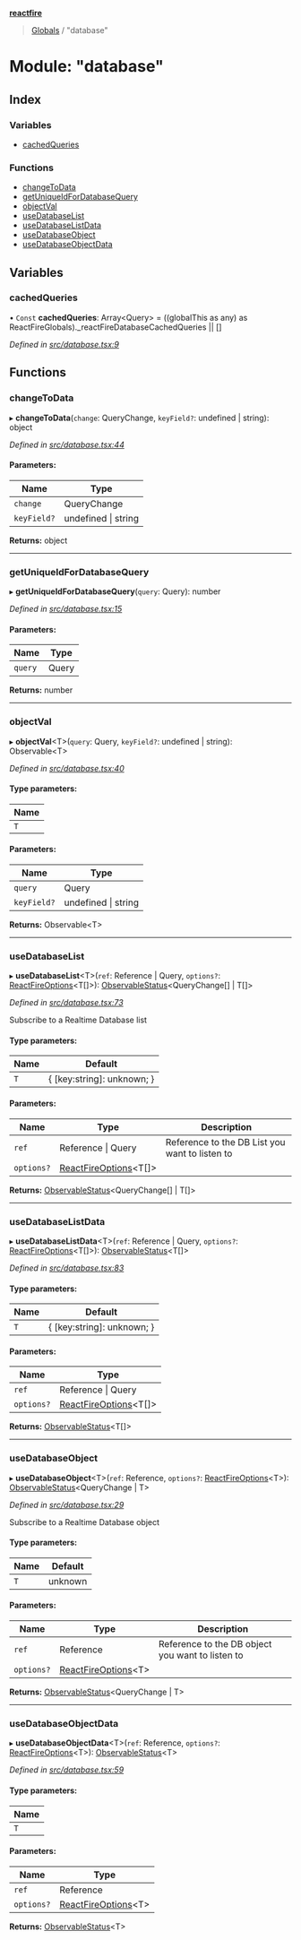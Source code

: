 **[reactfire](../README.md)**

> [Globals](../globals.md) / "database"

# Module: "database"

## Index

### Variables

* [cachedQueries](_database_.md#cachedqueries)

### Functions

* [changeToData](_database_.md#changetodata)
* [getUniqueIdForDatabaseQuery](_database_.md#getuniqueidfordatabasequery)
* [objectVal](_database_.md#objectval)
* [useDatabaseList](_database_.md#usedatabaselist)
* [useDatabaseListData](_database_.md#usedatabaselistdata)
* [useDatabaseObject](_database_.md#usedatabaseobject)
* [useDatabaseObjectData](_database_.md#usedatabaseobjectdata)

## Variables

### cachedQueries

• `Const` **cachedQueries**: Array\<Query> = ((globalThis as any) as ReactFireGlobals).\_reactFireDatabaseCachedQueries \|\| []

*Defined in [src/database.tsx:9](https://github.com/FirebaseExtended/reactfire/blob/16b6188/src/database.tsx#L9)*

## Functions

### changeToData

▸ **changeToData**(`change`: QueryChange, `keyField?`: undefined \| string): object

*Defined in [src/database.tsx:44](https://github.com/FirebaseExtended/reactfire/blob/16b6188/src/database.tsx#L44)*

#### Parameters:

Name | Type |
------ | ------ |
`change` | QueryChange |
`keyField?` | undefined \| string |

**Returns:** object

___

### getUniqueIdForDatabaseQuery

▸ **getUniqueIdForDatabaseQuery**(`query`: Query): number

*Defined in [src/database.tsx:15](https://github.com/FirebaseExtended/reactfire/blob/16b6188/src/database.tsx#L15)*

#### Parameters:

Name | Type |
------ | ------ |
`query` | Query |

**Returns:** number

___

### objectVal

▸ **objectVal**\<T>(`query`: Query, `keyField?`: undefined \| string): Observable\<T>

*Defined in [src/database.tsx:40](https://github.com/FirebaseExtended/reactfire/blob/16b6188/src/database.tsx#L40)*

#### Type parameters:

Name |
------ |
`T` |

#### Parameters:

Name | Type |
------ | ------ |
`query` | Query |
`keyField?` | undefined \| string |

**Returns:** Observable\<T>

___

### useDatabaseList

▸ **useDatabaseList**\<T>(`ref`: Reference \| Query, `options?`: [ReactFireOptions](../interfaces/_index_.reactfireoptions.md)\<T[]>): [ObservableStatus](../interfaces/_useobservable_.observablestatus.md)\<QueryChange[] \| T[]>

*Defined in [src/database.tsx:73](https://github.com/FirebaseExtended/reactfire/blob/16b6188/src/database.tsx#L73)*

Subscribe to a Realtime Database list

#### Type parameters:

Name | Default |
------ | ------ |
`T` | { [key:string]: unknown;  } |

#### Parameters:

Name | Type | Description |
------ | ------ | ------ |
`ref` | Reference \| Query | Reference to the DB List you want to listen to |
`options?` | [ReactFireOptions](../interfaces/_index_.reactfireoptions.md)\<T[]> |   |

**Returns:** [ObservableStatus](../interfaces/_useobservable_.observablestatus.md)\<QueryChange[] \| T[]>

___

### useDatabaseListData

▸ **useDatabaseListData**\<T>(`ref`: Reference \| Query, `options?`: [ReactFireOptions](../interfaces/_index_.reactfireoptions.md)\<T[]>): [ObservableStatus](../interfaces/_useobservable_.observablestatus.md)\<T[]>

*Defined in [src/database.tsx:83](https://github.com/FirebaseExtended/reactfire/blob/16b6188/src/database.tsx#L83)*

#### Type parameters:

Name | Default |
------ | ------ |
`T` | { [key:string]: unknown;  } |

#### Parameters:

Name | Type |
------ | ------ |
`ref` | Reference \| Query |
`options?` | [ReactFireOptions](../interfaces/_index_.reactfireoptions.md)\<T[]> |

**Returns:** [ObservableStatus](../interfaces/_useobservable_.observablestatus.md)\<T[]>

___

### useDatabaseObject

▸ **useDatabaseObject**\<T>(`ref`: Reference, `options?`: [ReactFireOptions](../interfaces/_index_.reactfireoptions.md)\<T>): [ObservableStatus](../interfaces/_useobservable_.observablestatus.md)\<QueryChange \| T>

*Defined in [src/database.tsx:29](https://github.com/FirebaseExtended/reactfire/blob/16b6188/src/database.tsx#L29)*

Subscribe to a Realtime Database object

#### Type parameters:

Name | Default |
------ | ------ |
`T` | unknown |

#### Parameters:

Name | Type | Description |
------ | ------ | ------ |
`ref` | Reference | Reference to the DB object you want to listen to |
`options?` | [ReactFireOptions](../interfaces/_index_.reactfireoptions.md)\<T> |   |

**Returns:** [ObservableStatus](../interfaces/_useobservable_.observablestatus.md)\<QueryChange \| T>

___

### useDatabaseObjectData

▸ **useDatabaseObjectData**\<T>(`ref`: Reference, `options?`: [ReactFireOptions](../interfaces/_index_.reactfireoptions.md)\<T>): [ObservableStatus](../interfaces/_useobservable_.observablestatus.md)\<T>

*Defined in [src/database.tsx:59](https://github.com/FirebaseExtended/reactfire/blob/16b6188/src/database.tsx#L59)*

#### Type parameters:

Name |
------ |
`T` |

#### Parameters:

Name | Type |
------ | ------ |
`ref` | Reference |
`options?` | [ReactFireOptions](../interfaces/_index_.reactfireoptions.md)\<T> |

**Returns:** [ObservableStatus](../interfaces/_useobservable_.observablestatus.md)\<T>
